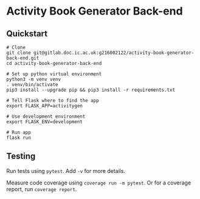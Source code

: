# Activity Book Generator Back-end

## Quickstart

```shell
# Clone
git clone git@gitlab.doc.ic.ac.uk:g216002122/activity-book-generator-back-end.git
cd activity-book-generator-back-end

# Set up python virtual environment
python3 -m venv venv
. venv/bin/activate
pip3 install --upgrade pip && pip3 install -r requirements.txt

# Tell Flask where to find the app
export FLASK_APP=activitygen

# Use development environment
export FLASK_ENV=development

# Run app
flask run
```

## Testing

Run tests using `pytest`. Add `-v` for more details.

Measure code coverage using `coverage run -m pytest`.
Or for a coverage report, run `coverage report`.
